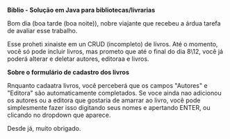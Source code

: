 ﻿**Biblio - Solução em Java para bibliotecas/livrarias**

Bom dia (boa tarde (boa noite)), nobre viajante que recebeu a árdua tarefa de avaliar esse trabalho. 

Esse proheti xinaiste em un CRUD (incompleto) de livros. Até o momento, você só pode incluir livros, mas prometo que até o final do dia 8\12, você já poderá alterar e deletar autores, editoraa e livros.

**Sobre o formulário de cadastro dos livros**

Rnquanto cadaatra livros, você perceberá que os campos "Autores" e "Editora" são automaticamente completados. Se voce ainda nao adicionou os autores ou a editora que gostaria de amarrar ao livro, você pode simplesmente fazer isso digitando seus nomes e apertando ENTER, ou clicando no dropdown que aparece.


Desde já, muito obrigado.


